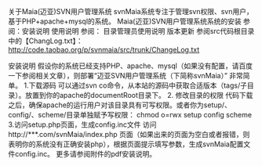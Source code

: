 
关于Maia(迈亚)SVN用户管理系统
svnMaia系统专注于管理svn权限、svn用户，基于PHP+apache+mysql的系统。
Maia(迈亚)SVN用户管理系统系统的安装
参阅：安装说明
使用说明
参阅： 目录管理员使用说明
版本更新
参阅src代码根目录中的【ChangLog.txt】：http://code.taobao.org/p/svnmaia/src/trunk/ChangeLog.txt

安装说明
假设你的系统已经支持PHP、apache、mysql（如果没有配置，请百度一下参阅相关文章），则部署“迈亚SVN用户管理系统（下简称svnMaia）” 非常简单。
1.下载源码
可以通过svn co命令，从本站的源码中获取合适版本（tags/子目录）。放置到你的apache的documentRoot目录下。
2. 修改目录的权限
代码下载之后，确保apache的运行用户对该目录具有可写权限。或者你为setup/、config/、scheme/目录单独赋予写权限： chmod o=rwx setup config scheme
3.访问setup.php页面，生成config.inc文件
访问 http://***.com/svnMaia/index.php 页面（如果出来的页面为空白或者报错，则表明你的系统没有正确安装php），根据页面提示填写参数，生成svnMaia配置文件config.inc。
更多请参阅附件的pdf安装说明。
